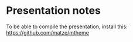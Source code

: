 # Presentation notes

To be able to compile the presentation, install this: https://github.com/matze/mtheme

